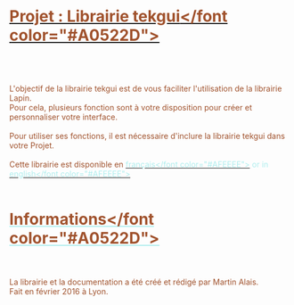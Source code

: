 <U><font color="#A0522D">**Projet : Librairie tekgui**</font color="#A0522D"></U>
===========
</br> </br> </br>
L'objectif de la librairie tekgui est de vous faciliter l'utilisation de la librairie Lapin.</br>
Pour cela, plusieurs fonction sont à votre disposition pour créer et personnaliser votre interface.</br></br>
Pour utiliser ses fonctions, il est nécessaire d'inclure la librairie tekgui dans votre Projet.
<br></br>
Cette librairie est disponible en [<font color="#AFEEEE">français</font color="#AFEEEE">](./doc-fr.md) or in
[<font color="#AFEEEE">english</font color="#AFEEEE">](./doc-en.md)
</br></br>

<U><font color="#A0522D">Informations</font color="#A0522D"></U>
===============
</br></br>
La librairie et la documentation a été créé et rédigé par Martin Alais.</br>
Fait en février 2016 à Lyon.
